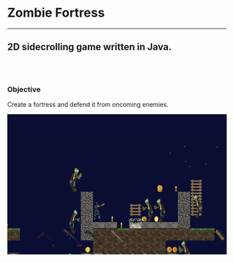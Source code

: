 <h1>Zombie Fortress</h1>
<hr>
<h2>2D sidecrolling game written in Java.</h2>
<br />
<br />
<h3>Objective</h3>
<p>Create a fortress and defend it from oncoming enemies.</p>


![Alt text](ZombieFortressDemo.png?raw=true "Demo")
